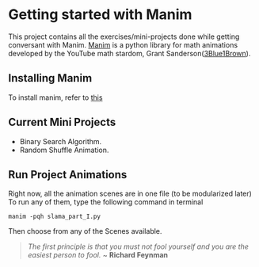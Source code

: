 # Getting started with Manim
This project contains all the exercises/mini-projects done while getting conversant with Manim. [Manim](https://docs.manim.community/en/stable/guides/deep_dive.html) is a python library for math animations developed by the YouTube math stardom, Grant Sanderson([3Blue1Brown](https://www.youtube.com/@3blue1brown)).

## Installing Manim
To install manim, refer to [this](https://docs.manim.community/en/stable/installation.html)

## Current Mini Projects 
- Binary Search Algorithm.
- Random Shuffle Animation.  

## Run Project Animations
Right now, all the animation scenes are in one file (to be modularized later)
To run any of them, type the following command in terminal
```
manim -pqh slama_part_I.py 
```
Then choose from any of the Scenes available.

>_The first principle is that you must not fool yourself and you are the easiest person to fool._ ~ **Richard Feynman**
